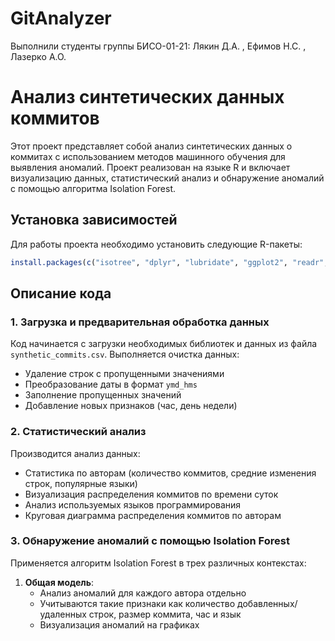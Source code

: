 # GitAnalyzer
Выполнили студенты группы БИСО-01-21: Лякин Д.А. , Ефимов Н.С. , Лазеркo А.О.
# Анализ синтетических данных коммитов

Этот проект представляет собой анализ синтетических данных о коммитах с использованием методов машинного обучения для выявления аномалий. Проект реализован на языке R и включает визуализацию данных, статистический анализ и обнаружение аномалий с помощью алгоритма Isolation Forest.

## Установка зависимостей

Для работы проекта необходимо установить следующие R-пакеты:

```r
install.packages(c("isotree", "dplyr", "lubridate", "ggplot2", "readr", "purrr", "tidyr", "knitr", "kableExtra"))
```

## Описание кода

### 1. Загрузка и предварительная обработка данных

Код начинается с загрузки необходимых библиотек и данных из файла `synthetic_commits.csv`. Выполняется очистка данных:
- Удаление строк с пропущенными значениями
- Преобразование даты в формат `ymd_hms`
- Заполнение пропущенных значений
- Добавление новых признаков (час, день недели)

### 2. Статистический анализ

Производится анализ данных:
- Статистика по авторам (количество коммитов, средние изменения строк, популярные языки)
- Визуализация распределения коммитов по времени суток
- Анализ используемых языков программирования
- Круговая диаграмма распределения коммитов по авторам

### 3. Обнаружение аномалий с помощью Isolation Forest

Применяется алгоритм Isolation Forest в трех различных контекстах:

1. **Общая модель**:
   - Анализ аномалий для каждого автора отдельно
   - Учитываются такие признаки как количество добавленных/удаленных строк, размер коммита, час и язык
   - Визуализация аномалий на графиках
